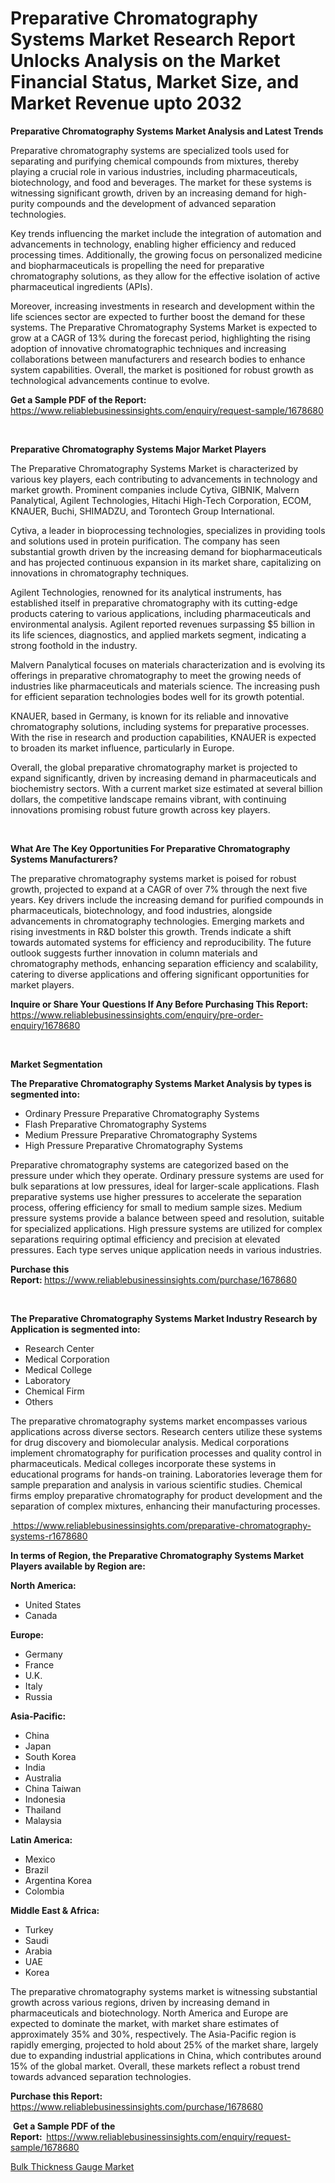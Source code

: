 <p><h1>Preparative Chromatography Systems Market Research Report Unlocks Analysis on the Market Financial Status, Market Size, and Market Revenue upto 2032</h1></p><p><strong>Preparative Chromatography Systems Market Analysis and Latest Trends</strong></p>
<p><p>Preparative chromatography systems are specialized tools used for separating and purifying chemical compounds from mixtures, thereby playing a crucial role in various industries, including pharmaceuticals, biotechnology, and food and beverages. The market for these systems is witnessing significant growth, driven by an increasing demand for high-purity compounds and the development of advanced separation technologies. </p><p>Key trends influencing the market include the integration of automation and advancements in technology, enabling higher efficiency and reduced processing times. Additionally, the growing focus on personalized medicine and biopharmaceuticals is propelling the need for preparative chromatography solutions, as they allow for the effective isolation of active pharmaceutical ingredients (APIs). </p><p>Moreover, increasing investments in research and development within the life sciences sector are expected to further boost the demand for these systems. The Preparative Chromatography Systems Market is expected to grow at a CAGR of 13% during the forecast period, highlighting the rising adoption of innovative chromatographic techniques and increasing collaborations between manufacturers and research bodies to enhance system capabilities. Overall, the market is positioned for robust growth as technological advancements continue to evolve.</p></p>
<p><strong>Get a Sample PDF of the Report:&nbsp;</strong> <a href="https://www.reliablebusinessinsights.com/enquiry/request-sample/1678680?utm_campaign=3325&utm_medium=2&utm_source=Github&utm_content=ia&utm_term=24032025&utm_id=preparative-chromatography-systems">https://www.reliablebusinessinsights.com/enquiry/request-sample/1678680</a></p>
<p>&nbsp;</p>
<p><strong>Preparative Chromatography Systems Major Market Players</strong></p>
<p><p>The Preparative Chromatography Systems Market is characterized by various key players, each contributing to advancements in technology and market growth. Prominent companies include Cytiva, GIBNIK, Malvern Panalytical, Agilent Technologies, Hitachi High-Tech Corporation, ECOM, KNAUER, Buchi, SHIMADZU, and Torontech Group International.</p><p>Cytiva, a leader in bioprocessing technologies, specializes in providing tools and solutions used in protein purification. The company has seen substantial growth driven by the increasing demand for biopharmaceuticals and has projected continuous expansion in its market share, capitalizing on innovations in chromatography techniques. </p><p>Agilent Technologies, renowned for its analytical instruments, has established itself in preparative chromatography with its cutting-edge products catering to various applications, including pharmaceuticals and environmental analysis. Agilent reported revenues surpassing $5 billion in its life sciences, diagnostics, and applied markets segment, indicating a strong foothold in the industry.</p><p>Malvern Panalytical focuses on materials characterization and is evolving its offerings in preparative chromatography to meet the growing needs of industries like pharmaceuticals and materials science. The increasing push for efficient separation technologies bodes well for its growth potential.</p><p>KNAUER, based in Germany, is known for its reliable and innovative chromatography solutions, including systems for preparative processes. With the rise in research and production capabilities, KNAUER is expected to broaden its market influence, particularly in Europe.</p><p>Overall, the global preparative chromatography market is projected to expand significantly, driven by increasing demand in pharmaceuticals and biochemistry sectors. With a current market size estimated at several billion dollars, the competitive landscape remains vibrant, with continuing innovations promising robust future growth across key players.</p></p>
<p>&nbsp;</p>
<p><strong>What Are The Key Opportunities For Preparative Chromatography Systems Manufacturers?</strong></p>
<p><p>The preparative chromatography systems market is poised for robust growth, projected to expand at a CAGR of over 7% through the next five years. Key drivers include the increasing demand for purified compounds in pharmaceuticals, biotechnology, and food industries, alongside advancements in chromatography technologies. Emerging markets and rising investments in R&D bolster this growth. Trends indicate a shift towards automated systems for efficiency and reproducibility. The future outlook suggests further innovation in column materials and chromatography methods, enhancing separation efficiency and scalability, catering to diverse applications and offering significant opportunities for market players.</p></p>
<p><strong>Inquire or Share Your Questions If Any Before Purchasing This Report:</strong> <a href="https://www.reliablebusinessinsights.com/enquiry/pre-order-enquiry/1678680?utm_campaign=3325&utm_medium=2&utm_source=Github&utm_content=ia&utm_term=24032025&utm_id=preparative-chromatography-systems">https://www.reliablebusinessinsights.com/enquiry/pre-order-enquiry/1678680</a></p>
<p>&nbsp;</p>
<p><strong>Market Segmentation</strong></p>
<p><strong>The Preparative Chromatography Systems Market Analysis by types is segmented into:</strong></p>
<p><ul><li>Ordinary Pressure Preparative Chromatography Systems</li><li>Flash Preparative Chromatography Systems</li><li>Medium Pressure Preparative Chromatography Systems</li><li>High Pressure Preparative Chromatography Systems</li></ul></p>
<p><p>Preparative chromatography systems are categorized based on the pressure under which they operate. Ordinary pressure systems are used for bulk separations at low pressures, ideal for larger-scale applications. Flash preparative systems use higher pressures to accelerate the separation process, offering efficiency for small to medium sample sizes. Medium pressure systems provide a balance between speed and resolution, suitable for specialized applications. High pressure systems are utilized for complex separations requiring optimal efficiency and precision at elevated pressures. Each type serves unique application needs in various industries.</p></p>
<p><strong>Purchase this Report:&nbsp;</strong><a href="https://www.reliablebusinessinsights.com/purchase/1678680?utm_campaign=3325&utm_medium=2&utm_source=Github&utm_content=ia&utm_term=24032025&utm_id=preparative-chromatography-systems">https://www.reliablebusinessinsights.com/purchase/1678680</a></p>
<p>&nbsp;</p>
<p><strong>The Preparative Chromatography Systems Market Industry Research by Application is segmented into:</strong></p>
<p><ul><li>Research Center</li><li>Medical Corporation</li><li>Medical College</li><li>Laboratory</li><li>Chemical Firm</li><li>Others</li></ul></p>
<p><p>The preparative chromatography systems market encompasses various applications across diverse sectors. Research centers utilize these systems for drug discovery and biomolecular analysis. Medical corporations implement chromatography for purification processes and quality control in pharmaceuticals. Medical colleges incorporate these systems in educational programs for hands-on training. Laboratories leverage them for sample preparation and analysis in various scientific studies. Chemical firms employ preparative chromatography for product development and the separation of complex mixtures, enhancing their manufacturing processes.</p></p>
<p><a href="https://www.reliablebusinessinsights.com/preparative-chromatography-systems-r1678680?utm_campaign=3325&utm_medium=2&utm_source=Github&utm_content=ia&utm_term=24032025&utm_id=preparative-chromatography-systems">&nbsp;https://www.reliablebusinessinsights.com/preparative-chromatography-systems-r1678680</a></p>
<p><strong>In terms of Region, the Preparative Chromatography Systems Market Players available by Region are:</strong></p>
<p>
    <p> <strong> North America: </strong>
        <ul>
            <li>United States</li>
            <li>Canada</li>
        </ul>
        </p> 
    <p> <strong> Europe: </strong>
        <ul>
            <li>Germany</li>
            <li>France</li>
            <li>U.K.</li>
            <li>Italy</li>
            <li>Russia</li>
        </ul>
        </p> 
    <p> <strong> Asia-Pacific: </strong>
        <ul>
            <li>China</li>
            <li>Japan</li>
            <li>South Korea</li>
            <li>India</li>
            <li>Australia</li>
            <li>China Taiwan</li>
            <li>Indonesia</li>
            <li>Thailand</li>
            <li>Malaysia</li>
        </ul>
        </p> 
    <p> <strong> Latin America: </strong>
        <ul>
            <li>Mexico</li>
            <li>Brazil</li>
            <li>Argentina Korea</li>
            <li>Colombia</li>
        </ul>
        </p> 
    <p> <strong> Middle East & Africa: </strong>
        <ul>
            <li>Turkey</li>
            <li>Saudi</li>
            <li>Arabia</li>
            <li>UAE</li>
            <li>Korea</li>
        </ul>
    </p>
    </p>
<p><p>The preparative chromatography systems market is witnessing substantial growth across various regions, driven by increasing demand in pharmaceuticals and biotechnology. North America and Europe are expected to dominate the market, with market share estimates of approximately 35% and 30%, respectively. The Asia-Pacific region is rapidly emerging, projected to hold about 25% of the market share, largely due to expanding industrial applications in China, which contributes around 15% of the global market. Overall, these markets reflect a robust trend towards advanced separation technologies.</p></p>
<p><strong>Purchase this Report: </strong><a href="https://www.reliablebusinessinsights.com/purchase/1678680?utm_campaign=3325&utm_medium=2&utm_source=Github&utm_content=ia&utm_term=24032025&utm_id=preparative-chromatography-systems">https://www.reliablebusinessinsights.com/purchase/1678680</a></p>
<p>&nbsp;<strong>Get a Sample PDF of the Report:&nbsp;&nbsp;</strong><a href="https://www.reliablebusinessinsights.com/enquiry/request-sample/1678680?utm_campaign=3325&utm_medium=2&utm_source=Github&utm_content=ia&utm_term=24032025&utm_id=preparative-chromatography-systems">https://www.reliablebusinessinsights.com/enquiry/request-sample/1678680</a></p>
<p><strong></strong></p>
<p><p><a href="https://github.com/anggigpps/Market-Research-Report-List-1/blob/main/bulk-thickness-gauge-market.md?utm_campaign=3325&utm_medium=2&utm_source=Github&utm_content=ia&utm_term=24032025&utm_id=preparative-chromatography-systems">Bulk Thickness Gauge Market</a></p></p>